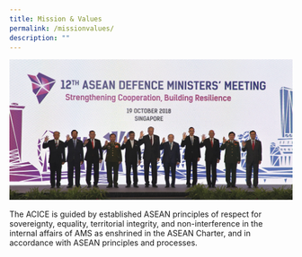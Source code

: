 ```yaml
---
title: Mission & Values
permalink: /missionvalues/
description: ""
---
```

![](/images/feature%20asean%20adopts%20worlds%20first%20multilateral%20air%20code_20181019-small.jpg)

The ACICE is guided by established ASEAN principles of respect for sovereignty, equality, territorial integrity, and non-interference in the internal affairs of AMS as enshrined in the ASEAN Charter, and in accordance with ASEAN principles and processes.